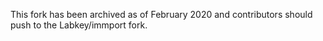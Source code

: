 This fork has been archived as of February 2020 and contributors should push to the Labkey/immport fork.
